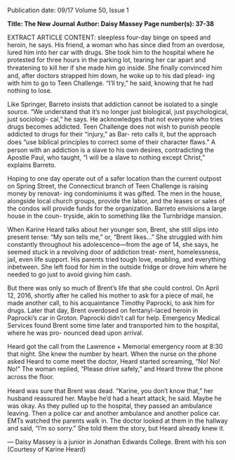 Publication date: 09/17
Volume 50, Issue 1

**Title: The New Journal**
**Author: Daisy Massey**
**Page number(s): 37-38**

EXTRACT ARTICLE CONTENT:
sleepless four-day binge on speed and heroin, he says. His 
friend, a woman who has since died from an overdose, 
lured him into her car with drugs. She took him to the 
hospital where he protested for three hours in the parking 
lot, tearing her car apart and threatening to kill her if she 
made him go inside. She ﬁnally convinced him and, after 
doctors strapped him down, he woke up to his dad plead-
ing with him to go to Teen Challenge. “I’ll try,” he said, 
knowing that he had nothing to lose.


Like Springer, Barreto insists that addiction cannot be 
isolated to a single source. “We understand that it’s no 
longer just biological, just psychological, just sociologi-
cal,” he says. He acknowledges that not everyone who tries 
drugs becomes addicted. Teen Challenge does not wish to 
punish people addicted to drugs for their “injury,” as Bar-
reto calls it, but the approach does “use biblical principles 
to correct some of their character ﬂaws.” A person with 
an addiction is a slave to his own desires, contradicting 
the Apostle Paul, who taught, “I will be a slave to nothing 
except Christ,” explains Barreto.


Hoping to one day operate out of a safer location than 
the current outpost on Spring Street, the Connecticut 
branch of Teen Challenge is raising money by renovat-
ing condominiums it was gifted. The men in the house, 
alongside local church groups, provide the labor, and the 
leases or sales of the condos will provide funds for the 
organization. Barreto envisions a large house in the coun-
tryside, akin to something like the Turnbridge mansion.


When Karine Heard talks about her younger son, 
Brent, she still slips into present tense: “My son tells me,” 
or, “Brent likes…” She struggled with him constantly 
throughout his adolescence—from the age of 14, she says, 
he seemed stuck in a revolving door of addiction treat-
ment, homelessness, jail, even life support. His parents 
tried tough love, enabling, and everything inbetween. She 
left food for him in the outside fridge or drove him where 
he needed to go just to avoid giving him cash.


But there was only so much of Brent’s life that she 
could control. On April 12, 2016, shortly after he called his 
mother to ask for a piece of mail, he made another call, to 
his acquaintance Timothy Paprocki, to ask him for drugs. 
Later that day, Brent overdosed on fentanyl-laced heroin 
in Paprocki’s car in Groton. Paprocki didn’t call for help. 
Emergency Medical Services found Brent some time later 
and transported him to the hospital, where he was pro-
nounced dead upon arrival.


Heard got the call from the Lawrence + Memorial 
emergency room at 8:30 that night. She knew the number 
by heart. When the nurse on the phone asked Heard to 
come meet the doctor, Heard started screaming, “No! No! 
No!” The woman replied, “Please drive safely,” and Heard 
threw the phone across the ﬂoor.


Heard was sure that Brent was dead. “Karine, you don’t 
know that,” her husband reassured her. Maybe he’d had a 
heart attack, he said. Maybe he was okay. As they pulled 
up to the hospital, they passed an ambulance leaving. 
Then a police car and another ambulance and another 
police car. EMTs watched the parents walk in. The doctor 
looked at them in the hallway and said, “I’m so sorry.” She 
told them the story, but Heard already knew it.

— Daisy Massey is a junior 
in Jonathan Edwards College.
Brent with his son (Courtesy of Karine Heard)